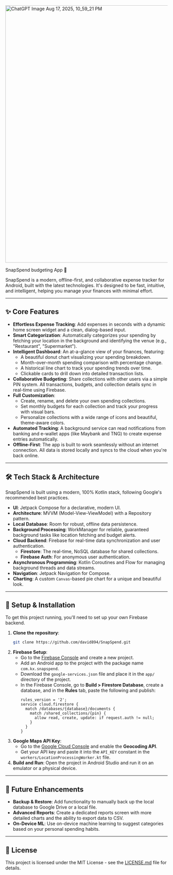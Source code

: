 <img width="1536" height="800" alt="ChatGPT Image Aug 17, 2025, 10_59_21 PM" src="https://github.com/user-attachments/assets/1d94a3cf-a52c-4c13-9ec6-ef889ec43571" />

SnapSpend  budgeting App 💸

SnapSpend is a modern, offline-first, and collaborative expense tracker for Android, built with the latest technologies. It's designed to be fast, intuitive, and intelligent, helping you manage your finances with minimal effort.

---

## ✨ Core Features

* **Effortless Expense Tracking**: Add expenses in seconds with a dynamic home screen widget and a clean, dialog-based input.
* **Smart Categorization**: Automatically categorizes your spending by fetching your location in the background and identifying the venue (e.g., "Restaurant", "Supermarket").
* **Intelligent Dashboard**: An at-a-glance view of your finances, featuring:
    * A beautiful donut chart visualizing your spending breakdown.
    * Month-over-month spending comparison with percentage change.
    * A historical line chart to track your spending trends over time.
    * Clickable cards to drill down into detailed transaction lists.
* **Collaborative Budgeting**: Share collections with other users via a simple PIN system. All transactions, budgets, and collection details sync in real-time using Firebase.
* **Full Customization**:
    * Create, rename, and delete your own spending collections.
    * Set monthly budgets for each collection and track your progress with visual bars.
    * Personalize collections with a wide range of icons and beautiful, theme-aware colors.
* **Automated Tracking**: A background service can read notifications from banking and e-wallet apps (like Maybank and TNG) to create expense entries automatically.
* **Offline-First**: The app is built to work seamlessly without an internet connection. All data is stored locally and syncs to the cloud when you're back online.

---

## 🛠️ Tech Stack & Architecture

SnapSpend is built using a modern, 100% Kotlin stack, following Google's recommended best practices.

* **UI**: Jetpack Compose for a declarative, modern UI.
* **Architecture**: MVVM (Model-View-ViewModel) with a Repository pattern.
* **Local Database**: Room for robust, offline data persistence.
* **Background Processing**: WorkManager for reliable, guaranteed background tasks like location fetching and budget alerts.
* **Cloud Backend**: Firebase for real-time data synchronization and user authentication.
    * **Firestore**: The real-time, NoSQL database for shared collections.
    * **Firebase Auth**: For anonymous user authentication.
* **Asynchronous Programming**: Kotlin Coroutines and Flow for managing background threads and data streams.
* **Navigation**: Jetpack Navigation for Compose.
* **Charting**: A custom `Canvas`-based pie chart for a unique and beautiful look.

---

## 🚀 Setup & Installation

To get this project running, you'll need to set up your own Firebase backend.

1.  **Clone the repository**:
    ```bash
    git clone https://github.com/david894/SnapSpend.git
    ```
2.  **Firebase Setup**:
    * Go to the [Firebase Console](https://console.firebase.google.com/) and create a new project.
    * Add an Android app to the project with the package name `com.kx.snapspend`.
    * Download the `google-services.json` file and place it in the `app/` directory of the project.
    * In the Firebase Console, go to **Build > Firestore Database**, create a database, and in the **Rules** tab, paste the following and publish:
        ```
        rules_version = '2';
        service cloud.firestore {
          match /databases/{database}/documents {
            match /shared_collections/{pin} {
              allow read, create, update: if request.auth != null;
            }
          }
        }
        ```
3.  **Google Maps API Key**:
    * Go to the [Google Cloud Console](https://console.cloud.google.com/) and enable the **Geocoding API**.
    * Get your API key and paste it into the `API_KEY` constant in the `workers/LocationProcessingWorker.kt` file.
4.  **Build and Run**: Open the project in Android Studio and run it on an emulator or a physical device.

---

## 🔮 Future Enhancements

* **Backup & Restore**: Add functionality to manually back up the local database to Google Drive or a local file.
* **Advanced Reports**: Create a dedicated reports screen with more detailed charts and the ability to export data to CSV.
* **On-Device ML**: Use on-device machine learning to suggest categories based on your personal spending habits.

---

## 📄 License

This project is licensed under the MIT License - see the [LICENSE.md](LICENSE.md) file for details.
